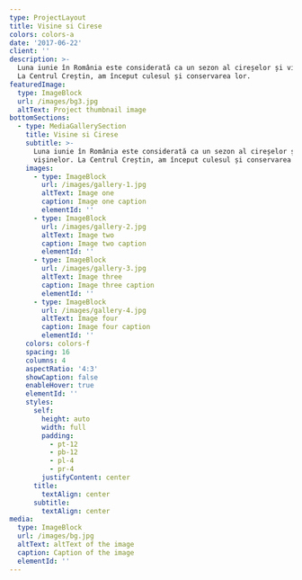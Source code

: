 ```yaml
---
type: ProjectLayout
title: Visine si Cirese
colors: colors-a
date: '2017-06-22'
client: ''
description: >-
  Luna iunie în România este considerată ca un sezon al cireșelor și vișinelor.
  La Centrul Creștin, am început culesul și conservarea lor. 
featuredImage:
  type: ImageBlock
  url: /images/bg3.jpg
  altText: Project thumbnail image
bottomSections:
  - type: MediaGallerySection
    title: Visine si Cirese
    subtitle: >-
      Luna iunie în România este considerată ca un sezon al cireșelor și
      vișinelor. La Centrul Creștin, am început culesul și conservarea lor. 
    images:
      - type: ImageBlock
        url: /images/gallery-1.jpg
        altText: Image one
        caption: Image one caption
        elementId: ''
      - type: ImageBlock
        url: /images/gallery-2.jpg
        altText: Image two
        caption: Image two caption
        elementId: ''
      - type: ImageBlock
        url: /images/gallery-3.jpg
        altText: Image three
        caption: Image three caption
        elementId: ''
      - type: ImageBlock
        url: /images/gallery-4.jpg
        altText: Image four
        caption: Image four caption
        elementId: ''
    colors: colors-f
    spacing: 16
    columns: 4
    aspectRatio: '4:3'
    showCaption: false
    enableHover: true
    elementId: ''
    styles:
      self:
        height: auto
        width: full
        padding:
          - pt-12
          - pb-12
          - pl-4
          - pr-4
        justifyContent: center
      title:
        textAlign: center
      subtitle:
        textAlign: center
media:
  type: ImageBlock
  url: /images/bg.jpg
  altText: altText of the image
  caption: Caption of the image
  elementId: ''
---
```

